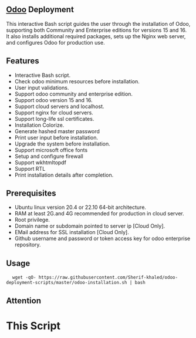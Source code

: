 ## [Odoo](https://www.odoo.com "Odoo's Homepage") Deployment
This interactive Bash script guides the user through the installation of Odoo, supporting both Community and Enterprise editions for versions 15 and 16. It also installs additional required packages, sets up the Nginx web server, and configures Odoo for production use.



## Features

- Interactive Bash script.
- Check odoo minimum resources before installation.
- User input validations.
- Support odoo community and enterprise edition.
- Support odoo version 15 and 16.
- Support cloud servers and localhost.
- Support nginx for cloud servers.
- Support long-life ssl certificates.
- Installation Colorize.
- Generate hashed master password
- Print user input before installation.
- Upgrade the system before installation.
- Support microsoft office fonts
- Setup and configure firewall
- Support wkhtmltopdf
- Support RTL
- Print installation details after completion.

## Prerequisites
- Ubuntu linux version 20.4 or 22.10 64-bit architecture.
- RAM at least 2G.and 4G recommended for production in cloud server.
- Root privilege.
- Domain name or subdomain pointed to server ip [Cloud Only].
- EMail address for SSL installation [Cloud Only].
- Github username and password or token access key for odoo enterprise repository.
## Usage
<pre>
  <code>wget -qO- https://raw.githubusercontent.com/Sherif-khaled/odoo-deployment-scripts/master/odoo-installation.sh | bash</code>
</pre>

## Attention
# This Script 
